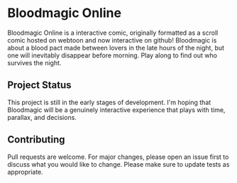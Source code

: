 
# Bloodmagic Online

Bloodmagic Online is a interactive comic, originally formatted as a scroll comic hosted on webtoon and now interactive on github! Bloodmagic is about a blood pact made between lovers in the late hours of the night, but one will inevitably disappear before morning. Play along to find out who survives the night.



## Project Status
This project is still in the early stages of development. I'm hoping that Bloodmagic will be a genuinely interactive experience that plays with time, parallax, and decisions.

## Contributing
Pull requests are welcome. For major changes, please open an issue first to discuss what you would like to change.
Please make sure to update tests as appropriate.
